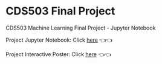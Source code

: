 # CDS503 Final Project

CDS503 Machine Learning Final Project - Jupyter Notebook

Project Jupyter Notebook: Click [here](https://github.com/yongmenglee/cds503_final_project/blob/master/CDS503_G6_Project_Jupyter_Notebook.ipynb) 👈👈

Project Interactive Poster: Click [here](https://spark.adobe.com/page/UOZfgQjuensyt/) 👈👈
